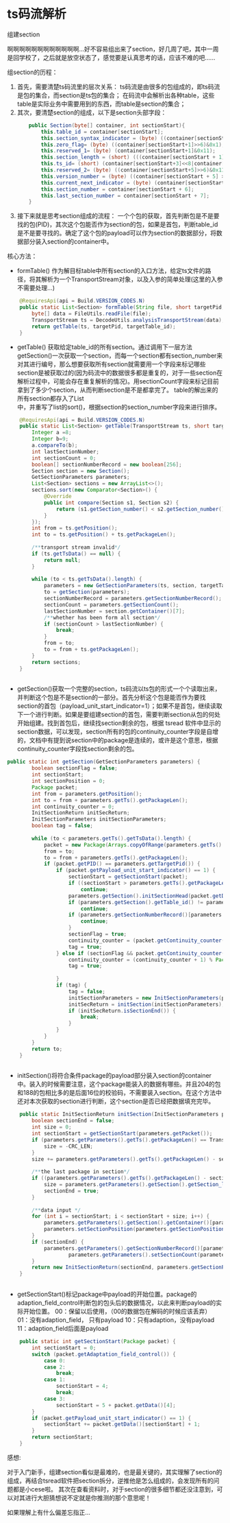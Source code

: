 # ts码流解析
组建section

啊啊啊啊啊啊啊啊啊啊啊啊...好不容易组出来了section，好几周了吧，其中一周是回学校了，之后就是放空状态了，感觉要是认真思考的话，应该不难的吧......

组section的历程：

1. 首先，需要清楚ts码流里的层次关系：
   ts码流是由很多的包组成的，即ts码流是包的集合，而section是ts包的集合；
   在码流中会解析出各种table，这些table是实际业务中需要用到的东西，而table是section的集合；
2. 其次，要清楚section的组成，以下是section头部字段：
```java
       public Section(byte[] container, int sectionStart){
           this.table_id = container[sectionStart];
           this.section_syntax_indicator = (byte) ((container[sectionStart + 1] >> 7) & 0x1);
           this.zero_flag= (byte) ((container[sectionStart+1]>>6)&0x1);
           this.reserved_1= (byte) (container[sectionStart+1]&0x11);
           this.section_length = (short) (((container[sectionStart + 1] & 0xf) << 8) | container[sectionStart + 2]);
           this.ts_id= (short) (container[sectionStart+3]<<8|container[sectionStart+4]);
           this.reserved_2= (byte) ((container[sectionStart+5]>>6)&0x11);
           this.version_number = (byte) ((container[sectionStart + 5] >> 1) & 0x1f);
           this.current_next_indicator = (byte) (container[sectionStart + 5] & 0x1);
           this.section_number = container[sectionStart + 6];
           this.last_section_number = container[sectionStart + 7];
       }
```
3. 接下来就是思考section组成的流程：
   一个个包的获取，首先判断包是不是要找的包(PID)，其次这个包能否作为section的包，如果是首包，判断table_id是不是要寻找的。确定了这个包的payload可以作为section的数据部分，将数据部分装入section的container中。
   

核心方法：

- formTable() 作为解目标table中所有section的入口方法，给定ts文件的路径，将其解析为一个TransportStream对象，以及入参的简单处理(这里的入参不需要处理...)
```java
    @RequiresApi(api = Build.VERSION_CODES.N)
    public static List<Section> formTable(String file, short targetPid, byte targetTable_id) throws Exception {
        byte[] data = FileUtils.readFile(file);
        TransportStream ts = DecodeUtils.analysisTransportStream(data);
        return getTable(ts, targetPid, targetTable_id);
    }
```
- getTable() 获取给定table_id的所有section。通过调用下一层方法getSection()一次获取一个section，而每一个section都有section_number来对其进行编号，那么想要获取所有section就需要用一个字段来标记哪些section是被获取过的(因为码流中的数据很多都是重复的，对于一些section在解析过程中，可能会存在重复解析的情况)。用sectionCount字段来标记目前拿到了多少个section，从而判断section是不是都拿完了。
  table的解出来的所有section都存入了List<Section>中，并重写了list的sort()，根据section的section_number字段来进行排序。
```java
    @RequiresApi(api = Build.VERSION_CODES.N)
    public static List<Section> getTable(TransportStream ts, short targetPid, byte targetTable_id) {
        Integer a =8;
        Integer b=9;
        a.compareTo(b);
        int lastSectionNumber;
        int sectionCount = 0;
        boolean[] sectionNumberRecord = new boolean[256];
        Section section = new Section();
        GetSectionParameters parameters;
        List<Section> sections = new ArrayList<>();
        sections.sort(new Comparator<Section>() {
            @Override
            public int compare(Section s1, Section s2) {
                return (s1.getSection_number() < s2.getSection_number()) ? -1 : ((s1.getSection_number() == s1.getSection_number()) ? 0 : 1);
            }
        });
        int from = ts.getPosition();
        int to = ts.getPosition() + ts.getPackageLen();
    
        /**transport stream invalid*/
        if (ts.getTsData() == null) {
            return null;
        }
    
        while (to < ts.getTsData().length) {
            parameters = new GetSectionParameters(ts, section, targetTable_id, targetPid, sectionCount, sectionNumberRecord, from);
            to = getSection(parameters);
            sectionNumberRecord = parameters.getSectionNumberRecord();
            sectionCount = parameters.getSectionCount();
            lastSectionNumber = section.getContainer()[7];
            /**whether has been form all section*/
            if (sectionCount > lastSectionNumber) {
                break;
            }
            from = to;
            to = from + ts.getPackageLen();
        }
        return sections;
    }
    
```


- getSection()获取一个完整的section，ts码流以ts包的形式一个个读取出来，并判断这个包是不是section的一部分。首先分析这个包是能否作为要找section的首包（payload_unit_start_indicator=1）；如果不是首包，继续读取下一个进行判断。如果是要组建section的首包，需要判断section从包的何处开始组建。找到首包后，继续找section剩余的包，根据 tsread 软件中显示的section数据，可以发现，section所有的包的continuity_counter字段是自增的，文档中有提到说section中的package是连续的，或许是这个意思，根据continuity_counter字段找section剩余的包。
```java
public static int getSection(GetSectionParameters parameters) {
        boolean sectionFlag = false;
        int sectionStart;
        int sectionPosition = 0;
        Package packet;
        int from = parameters.getPosition();
        int to = from + parameters.getTs().getPackageLen();
        int continuity_counter = 0;
        InitSectionReturn initSecReturn;
        InitSectionParameters initSectionParameters;
        boolean tag = false;
    
        while (to < parameters.getTs().getTsData().length) {
            packet = new Package(Arrays.copyOfRange(parameters.getTs().getTsData(), from, to));
            from = to;
            to = from + parameters.getTs().getPackageLen();
            if (packet.getPID() == parameters.getTargetPid()) {
                if (packet.getPayload_unit_start_indicator() == 1) {
                    sectionStart = getSectionStart(packet);
                    if ((sectionStart > parameters.getTs().getPackageLen()) || (sectionStart == 0))
                        continue;
                    parameters.getSection().initSectionHead(packet.getData(), sectionStart);
                    if (parameters.getSection().getTable_id() != parameters.getTargetTable_id())
                        continue;
                    if (parameters.getSectionNumberRecord()[parameters.getSection().getSection_number()]) {
                        continue;
                    }
                    sectionFlag = true;
                    continuity_counter = (packet.getContinuity_counter() + 1) % Package.CONTINUITY_COUNTER_MAX;
                    tag = true;
                } else if (sectionFlag && packet.getContinuity_counter() == continuity_counter) {
                    continuity_counter = (continuity_counter + 1) % Package.CONTINUITY_COUNTER_MAX;
                    tag = true;
    
                }
                if (tag) {
                    tag = false;
                    initSectionParameters = new InitSectionParameters(parameters, packet, sectionPosition);
                    initSecReturn = initSection(initSectionParameters);
                    if (initSecReturn.isSectionEnd()) {
                        break;
                    }
                }
            }
        }
        return to;
    }
    

```

- initSection()将符合条件package的payload部分装入section的container中。装入的时候需要注意，这个package能装入的数据有哪些。并且204的包和188的包相比多的是后面16位的校验码，不需要装入section。在这个方法中还对本次获取的section进行判断，这个section是否已经把数据填充完毕。
```java
    public static InitSectionReturn initSection(InitSectionParameters parameters) {
        boolean sectionEnd = false;
        int size = 0;
        int sectionStart = getSectionStart(parameters.getPacket());
        if (parameters.getParameters().getTs().getPackageLen() == TransportStream.LEN_204) {
            size = -CRC_LEN;
        }
        size += parameters.getParameters().getTs().getPackageLen() - sectionStart;
    
        /**the last package in section*/
        if ((parameters.getParameters().getTs().getPackageLen() - sectionStart) > (parameters.getParameters().getSection().getSection_length() + 3 - parameters.getSectionPosition())) {
            size = parameters.getParameters().getSection().getSection_length() + 3 - parameters.getSectionPosition();
            sectionEnd = true;
        }
    
        /**data input */
        for (int i = sectionStart; i < sectionStart + size; i++) {
            parameters.getParameters().getSection().getContainer()[parameters.getSectionPosition()] = parameters.getPacket().getData()[i];
            parameters.setSectionPosition(parameters.getSectionPosition() + 1);
        }
        if (sectionEnd) {
            parameters.getParameters().getSectionNumberRecord()[parameters.getParameters().getSection().getSection_number()] = true;
                    parameters.getParameters().setSectionCount(parameters.getParameters().getSectionCount() + 1);
        }
        return new InitSectionReturn(sectionEnd, parameters.getSectionPosition());
    }
    
```


- getSectionStart()标记package中payload的开始位置。package的adaption_field_control判断包的包头后的数据情况，以此来判断payload的实际开始位置。
  00：保留以后使用，（00的数据包在解码的时候应该丢弃）
  01：没有adaption_field， 只有payload
  10：只有adaption，没有payload
  11：adaption_field后面是payload
```java
    public static int getSectionStart(Package packet) {
        int sectionStart = 0;
        switch (packet.getAdaptation_field_control()) {
            case 0:
            case 2:
                break;
            case 1:
                sectionStart = 4;
                break;
            case 3:
                sectionStart = 5 + packet.getData()[4];
        }
        if (packet.getPayload_unit_start_indicator() == 1) {
            sectionStart += packet.getData()[sectionStart] + 1;
        }
        return sectionStart;
    }
```
感想:

对于入门新手，组建section看似是最难的，也是最关键的，其实理解了section的组成，再结合tsread软件把section拆分，逆推他是怎么组成的，会发现所有的问题都是小cese啦。
其次在查看资料时，对于section的很多细节都还没注意到，可以对其进行大胆猜想说不定就是你推测的那个意思呢！

如果理解上有什么偏差忘指正...


